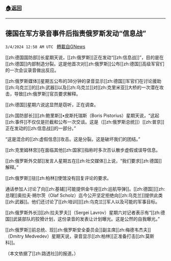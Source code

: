 ###  [:house:返回](README.md)
---


## 德国在军方录音事件后指责俄罗斯发动“信息战”
`3/4/2024 12:58 AM UTC ` [轉載自GNews](https://gnews.org/articles/2361922)

[[zh:德国国防部]]长星期天说，[[zh:俄罗斯]]正在发动“[[zh:信息战]]”，目的是在[[zh:德国]]内部制造分裂。这是他首次对[[zh:俄罗斯]]公布[[zh:德国]]高级军官们的一次会议录音做出反应。

[[zh:俄罗斯媒体]]星期五公布的38分钟的录音显示[[zh:德国]]军官们在讨论援助[[zh:乌克兰]]的[[zh:武器]]以及[[zh:乌克兰]]对[[zh:克里米亚]]大桥的一次潜在攻击，导致[[zh:俄罗斯]]官员要求解释。

[[zh:德国]]星期六说这显然是窃听，正在调查。

[[zh:国防部长]][[zh:鲍里斯]]•皮斯托瑞斯（Boris Pistorius）星期天说，“这起[[zh:事件]]不仅仅是拦截和公布一次交谈。这是（[[zh:俄罗斯总统]]）[[zh:普京]]正在发动的[[zh:信息战]]的一部分。”

“这是混合的[[zh:虚假信息]]攻击。这是分裂。这是破坏我们的团结。”

[[zh:克里姆林宫]]在面临其他[[zh:国家]]指称时多次否认散步虚假或误导信息。

[[zh:俄罗斯外交部]]发言人星期五在[[zh:社交媒体]]上说，“我们要求[[zh:德国]]解释。”

[[zh:俄罗斯]]驻[[zh:柏林]]使馆没有回复评论的要求。

通话参加人讨论了向[[zh:基辅]]可能提供金牛座[[zh:巡航导弹]]。[[zh:德国]][[zh:总理]]奥拉夫·朔尔茨（Olaf Scholz）迄今公开坚定拒绝向[[zh:乌克兰]]提供此类[[zh:武器]]。他们还讨论了[[zh:培训]][[zh:乌克兰]]军人以及可能的军事目标。

[[zh:俄罗斯外长]][[zh:拉夫罗夫]]（Sergei Lavrov）星期六对记者表示有“[[zh:德国]]武装部队的狡猾计划，这份录音的发表让计划曝光。这是公然的自我曝光。”

[[zh:俄罗斯]]前总统、现[[zh:俄罗斯安全委员会]]副主席[[zh:梅德韦杰夫]]（Dmitry Medvedev）星期天说，录音显示[[zh:柏林]]正准备打击[[zh:莫斯科]]。

（本文依据了[[zh:路透社]]的报道。）
